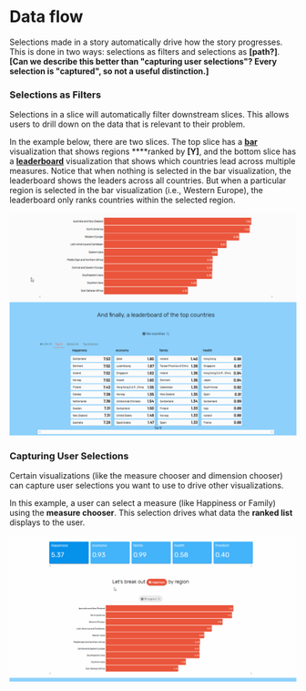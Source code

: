# Data flow

Selections made in a story automatically drive how the story progresses. This is done in two ways: selections as filters and selections as **\[path?\]**. **\[Can we describe this better than "capturing user selections"? Every selection is "captured", so not a useful distinction.\]**

### Selections as Filters

Selections in a slice will automatically filter downstream slices. This allows users to drill down on the data that is relevant to their problem. 

In the example below, there are two slices. The top slice has a [**bar**](../authoring-apps/story-designer/visualizations/ranked-list.md) visualization that shows regions ****ranked by **\[Y\]**, and the bottom slice has a [**leaderboard**](../authoring-apps/story-designer/visualizations/leaderboard.md) visualization that shows which countries lead across multiple measures. Notice that when nothing is selected in the bar visualization, the leaderboard shows the leaders across all countries. But when a particular region is selected in the bar visualization \(i.e., Western Europe\), the leaderboard only ranks countries within the selected region. 

![Selections in slices above filter slices below](../.gitbook/assets/data_flow_viz.gif)

### Capturing User Selections

Certain visualizations \(like the measure chooser and dimension chooser\) can capture user selections you want to use to drive other visualizations.   
  
In this example, a user can select a measure \(like Happiness or Family\) using the **measure chooser**. This selection drives what data the **ranked list** displays to the user. 

![](../.gitbook/assets/data_flow_dim.gif)



